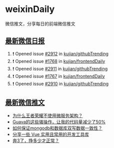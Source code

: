 # weixinDaily
微信推文，分享每日的前端微信推文

## [最新微信日报](https://github.com/kujian/weixinDaily/issues)

<!--START_SECTION:activity-->
1. ❗ Opened issue [#2912](https://github.com/kujian/githubTrending/issues/2912) in [kujian/githubTrending](https://github.com/kujian/githubTrending)
2. ❗ Opened issue [#1768](https://github.com/kujian/frontendDaily/issues/1768) in [kujian/frontendDaily](https://github.com/kujian/frontendDaily)
3. ❗ Opened issue [#2911](https://github.com/kujian/githubTrending/issues/2911) in [kujian/githubTrending](https://github.com/kujian/githubTrending)
4. ❗ Opened issue [#1767](https://github.com/kujian/frontendDaily/issues/1767) in [kujian/frontendDaily](https://github.com/kujian/frontendDaily)
5. ❗ Opened issue [#2910](https://github.com/kujian/githubTrending/issues/2910) in [kujian/githubTrending](https://github.com/kujian/githubTrending)
<!--END_SECTION:activity-->


## [最新微信推文](https://weixin.qdkfweb.cn/)

<!-- BLOG-POST-LIST:START -->
- [为什么王者荣耀不使用微服务架构？](https://weixin.qdkfweb.cn/62304.html)
- [Guava的这些骚操作，让我的代码量减少了50%](https://weixin.qdkfweb.cn/62305.html)
- [如何保证mongodb和数据库双写数据一致性？](https://weixin.qdkfweb.cn/62306.html)
- [分享一些 Vue 实用且常用的开发工具库](https://weixin.qdkfweb.cn/62286.html)
- [奔3了，挣多少才正常？](https://weixin.qdkfweb.cn/62328.html)
<!-- BLOG-POST-LIST:END -->